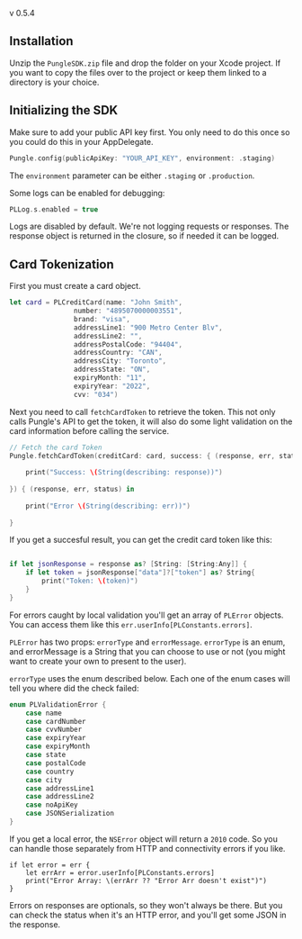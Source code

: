 v 0.5.4

## Installation
Unzip the `PungleSDK.zip` file and drop the folder on your Xcode project. If you want to copy the files over to the project or keep them linked to a directory is your choice.

## Initializing the SDK
Make sure to add your public API key first. You only need to do this once so you could do this in your AppDelegate.


```swift
Pungle.config(publicApiKey: "YOUR_API_KEY", environment: .staging)

```

The `environment` parameter can be either `.staging` or `.production`.

Some logs can be enabled for debugging:

```swift
PLLog.s.enabled = true
```
Logs are disabled by default. We're not logging requests or responses. The response object is returned in the closure, so if needed it can be logged.


## Card Tokenization

First you must create a card object.

```swift
let card = PLCreditCard(name: "John Smith",
                number: "4895070000003551",
                brand: "visa",
                addressLine1: "900 Metro Center Blv",
                addressLine2: "",
                addressPostalCode: "94404",
                addressCountry: "CAN",
                addressCity: "Toronto",
                addressState: "ON",
                expiryMonth: "11",
                expiryYear: "2022",
                cvv: "034")
```

Next you need to call `fetchCardToken` to retrieve the token. This not only calls Pungle's API to get the token, it will also do some light validation on the card information before calling the service.

```swift
// Fetch the card Token
Pungle.fetchCardToken(creditCard: card, success: { (response, err, status) in
    
    print("Success: \(String(describing: response))")
	
}) { (response, err, status) in
	
    print("Error \(String(describing: err))")
	
}
```

If you get a succesful result, you can get the credit card token like this:
	
```swift

if let jsonResponse = response as? [String: [String:Any]] {
    if let token = jsonResponse["data"]?["token"] as? String{
        print("Token: \(token)")
    }
}
```

For errors caught by local validation you'll get an array of `PLError` objects. You can access them like this `err.userInfo[PLConstants.errors]`.

`PLError` has two props: `errorType` and `errorMessage`. `errorType` is an enum, and errorMessage is a String that you can choose to use or not (you might want to create your own to present to the user).

`errorType` uses the enum described below. Each one of the enum cases will tell you where did the check failed:


```swift
enum PLValidationError {
    case name
    case cardNumber
    case cvvNumber
    case expiryYear
    case expiryMonth
    case state
    case postalCode
    case country
    case city
    case addressLine1
    case addressLine2
    case noApiKey
    case JSONSerialization
}
```

If you get a local error, the `NSError` object will return a `2010` code. So you can handle those separately from HTTP and connectivity errors if you like.

```
if let error = err {
    let errArr = error.userInfo[PLConstants.errors]
    print("Error Array: \(errArr ?? "Error Arr doesn't exist")")
}
```

Errors on responses are optionals, so they won't always be there. But you can check the status when it's an HTTP error, and you'll get some JSON in the response.
